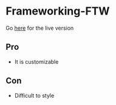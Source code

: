 # Frameworking-FTW

Go [here](https://nicplackle.github.io/Frameworking-FTW/ "Frameworking FTW live version") for the live version
 
 
## Pro
 * It is customizable

 
## Con
 * Difficult to style 
 
